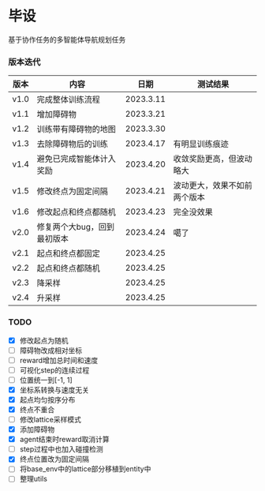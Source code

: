 # 毕设

基于协作任务的多智能体导航规划任务

### 版本迭代

| 版本   | 内容              | 日期        | 测试结果           |
|------|-----------------|-----------|----------------|
| v1.0 | 完成整体训练流程        | 2023.3.11 |                |
| v1.1 | 增加障碍物           | 2023.3.21 |                |
| v1.2 | 训练带有障碍物的地图      | 2023.3.30 |                |
| v1.3 | 去除障碍物后的训练       | 2023.4.17 | 有明显训练痕迹        |
| v1.4 | 避免已完成智能体计入奖励    | 2023.4.20 | 收敛奖励更高，但波动略大   |
| v1.5 | 修改终点为固定间隔       | 2023.4.21 | 波动更大，效果不如前两个版本 |
| v1.6 | 修改起点和终点都随机      | 2023.4.23 | 完全没效果          |
| v2.0 | 修复两个大bug，回到最初版本 | 2023.4.24 | 噶了             |
| v2.1 | 起点和终点都固定        | 2023.4.25 |                |
| v2.2 | 起点和终点都随机        | 2023.4.25 |                |
| v2.3 | 降采样             | 2023.4.25 |                |
| v2.4 | 升采样             | 2023.4.25 |                |


### TODO

- [x] 修改起点为随机
- [ ] 障碍物改成相对坐标
- [ ] reward增加总时间和速度
- [ ] 可视化step的连续过程
- [ ] 位置统一到[-1, 1]
- [x] 坐标系转换与速度无关
- [x] 起点均匀按序分布
- [x] 终点不重合
- [ ] 修改lattice采样模式
- [x] 添加障碍物
- [x] agent结束时reward取消计算
- [ ] step过程中也加入碰撞检测
- [x] 终点位置改为固定间隔
- [ ] 将base_env中的lattice部分移植到entity中
- [ ] 整理utils